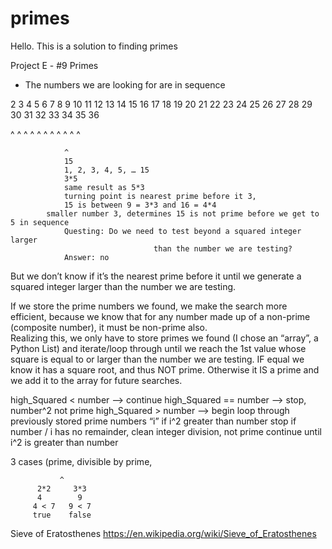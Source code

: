# primes
Hello.
This is a solution to finding primes

Project E - #9 Primes

* The numbers we are looking for are in sequence

2 3 4 5 6 7 8 9 10 11 12 13 14 15 16 17 18 19 20 21 22 23 24 25 26 27 28 29 30 31 32 33 34 35 36

^ ^   ^   ^        ^      ^          ^     ^	         ^                  ^     ^

				^
				15
				1, 2, 3, 4, 5, … 15
				3*5
				same result as 5*3
				turning point is nearest prime before it 3, 
				15 is between 9 = 3*3 and 16 = 4*4
			smaller number 3, determines 15 is not prime before we get to 5 in sequence
				Questing: Do we need to test beyond a squared integer larger 		
				                    than the number we are testing?
				Answer: no
		 
But we don’t know if it’s the nearest prime before it until we generate a squared integer larger than the number we are testing.

If we store the prime numbers we found, we make the search more efficient, because we know that for any number made up of a non-prime (composite number), it must be non-prime also.  
Realizing this, we only have to store primes we found (I chose an “array”, a Python List) and iterate/loop through until we reach the 1st value whose square is equal to or larger than the number we are testing.  IF equal we know it has a square root, and thus NOT prime.   Otherwise it IS a prime and we add it to the array for future searches.

high_Squared < number  	  —>	continue
high_Squared == number   	—>	stop, number^2 not prime
high_Squared > number	    —>	begin loop through previously stored prime numbers “i”
	                    				if i^2 greater than number stop
			                  		  if number / i has no remainder, clean integer division, not prime
		                    			continue until i^2 is greater than number


3 cases (prime, divisible by prime,

               ^
          2*2     3*3                                     
          4        9
         4 < 7   9 < 7
         true    false
            


Sieve of Eratosthenes
https://en.wikipedia.org/wiki/Sieve_of_Eratosthenes

